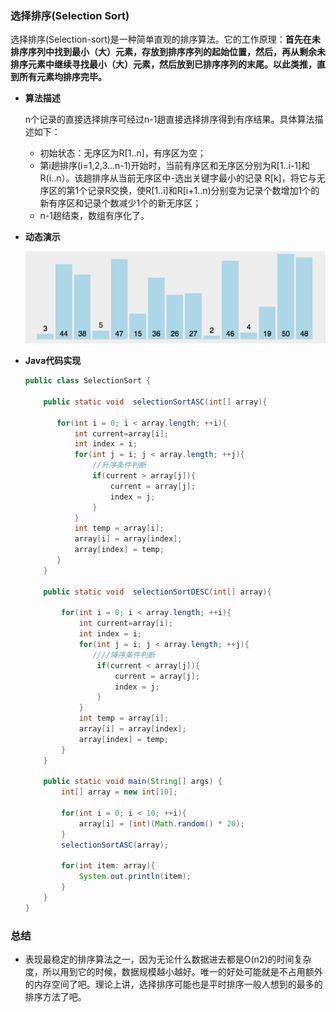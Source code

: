 ### 选择排序(Selection Sort)

选择排序(Selection-sort)是一种简单直观的排序算法。它的工作原理：**首先在未排序序列中找到最小（大）元素，存放到排序序列的起始位置，然后，再从剩余未排序元素中继续寻找最小（大）元素，然后放到已排序序列的末尾。以此类推，直到所有元素均排序完毕。**

- **算法描述**

  n个记录的直接选择排序可经过n-1趟直接选择排序得到有序结果。具体算法描述如下：

  - 初始状态：无序区为R[1..n]，有序区为空；
  - 第i趟排序(i=1,2,3…n-1)开始时，当前有序区和无序区分别为R[1..i-1]和R(i..n）。该趟排序从当前无序区中-选出关键字最小的记录 R[k]，将它与无序区的第1个记录R交换，使R[1..i]和R[i+1..n)分别变为记录个数增加1个的新有序区和记录个数减少1个的新无序区；
  - n-1趟结束，数组有序化了。

- **动态演示**

  ![图解](https://github.com/mxsm/document/blob/master/image/arithmetic/sort/%E9%80%89%E6%8B%A9%E6%8E%92%E5%BA%8F%E5%8A%A8%E6%80%81%E5%9B%BE.gif?raw=true)

- **Java代码实现**

  ```java
  public class SelectionSort {
  
      public static void  selectionSortASC(int[] array){
  
         for(int i = 0; i < array.length; ++i){
             int current=array[i];
             int index = i;
             for(int j = i; j < array.length; ++j){
                 //升序条件判断
                 if(current > array[j]){
                     current = array[j];
                     index = j;
                 }
             }
             int temp = array[i];
             array[i] = array[index];
             array[index] = temp;
         }
      }
  
      public static void  selectionSortDESC(int[] array){
  
          for(int i = 0; i < array.length; ++i){
              int current=array[i];
              int index = i;
              for(int j = i; j < array.length; ++j){
                 ////降序条件判断
                  if(current < array[j]){
                      current = array[j];
                      index = j;
                  }
              }
              int temp = array[i];
              array[i] = array[index];
              array[index] = temp;
          }
      }
  
      public static void main(String[] args) {
          int[] array = new int[10];
  
          for(int i = 0; i < 10; ++i){
              array[i] = (int)(Math.random() * 20);
          }
          selectionSortASC(array);
  
          for(int item: array){
              System.out.println(item);
          }
      }
  }
  ```

### 总结

- 表现最稳定的排序算法之一，因为无论什么数据进去都是O(n2)的时间复杂度，所以用到它的时候，数据规模越小越好。唯一的好处可能就是不占用额外的内存空间了吧。理论上讲，选择排序可能也是平时排序一般人想到的最多的排序方法了吧。

  